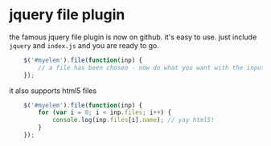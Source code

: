 # jquery file plugin
the famous jquery file plugin is now on github. 
it's easy to use. just include `jquery` and `index.js` and you are ready to go.

``` js
	$('#myelem').file(function(inp) {
		// a file has been chosen - now do what you want with the input
	});
```

it also supports html5 files

``` js
	$('#myelem').file(function(inp) {
		for (var i = 0; i < inp.files; i++) {
			console.log(inp.files[i].name); // yay html5!
		}
	});
```
